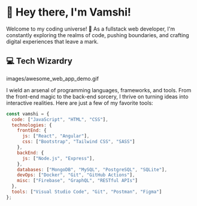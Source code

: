 # 👋 Hey there, I'm Vamshi!

Welcome to my coding universe! 🚀 As a fullstack web developer, I'm constantly exploring the realms of code, pushing boundaries, and crafting digital experiences that leave a mark.

## 💻 Tech Wizardry 
images/awesome_web_app_demo.gif

I wield an arsenal of programming languages, frameworks, and tools. From the front-end magic to the back-end sorcery, I thrive on turning ideas into interactive realities. Here are just a few of my favorite tools:

```javascript
const vamshi = {
  code: ["JavaScript", "HTML", "CSS"],
  technologies: {
    frontEnd: {
      js: ["React", "Angular"],
      css: ["Bootstrap", "Tailwind CSS", "SASS"]
    },
    backEnd: {
      js: ["Node.js", "Express"],
    },
    databases: ["MongoDB", "MySQL", "PostgreSQL", "SQLite"],
    devOps: ["Docker", "Git", "GitHub Actions"],
    misc: ["Firebase", "GraphQL", "RESTful APIs"]
  },
  tools: ["Visual Studio Code", "Git", "Postman", "Figma"]
};


